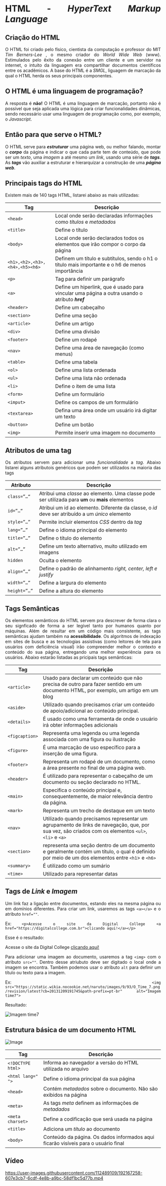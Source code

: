 <div align='justify'>



# HTML - _HyperText Markup Language_

## Criação do HTML
O HTML foi criado pelo físico, cientista da computação e professor do MIT _Tim Berners-Lee_ , o mesmo criador do _World Wide Web_ (www).
Estimulados pelo êxito da conexão entre um cliente e um servidor na internet, o intuito da linguagem era compartilhar documentos científicos entre os acadêmicos.
A base do HTML é a _SMGL_, liguagem de marcação da qual o HTML herda os seus principais componentes.

## O HTML é uma linguagem de programação?
A resposta é **não!** O HTML é uma linguagem de marcação, portanto não é possível que seja aplicada uma lógica para criar funcionalidades dinâmicas, sendo necessário usar uma linguagem de programação como, por exemplo, o _Javascript_.

## Então para que serve o HTML?
O HTML serve para _**estruturar**_ uma página web, ou melhor falando, montar o **_corpo_** da página e indicar o que cada parte tem de conteúdo, que pode ser um _texto_, uma _imagem_ a até mesmo um _link_, usando uma série de **_tags_**.
As **_tags_** vão auxiliar a estruturar e hierarquizar a construção de uma **_página web_**. 

## Principais tags do HTML
Existem mais de 140 tags HTML, listarei abaixo as mais utilizadas:

| Tag  | Descrição   |
| ------- | -------- |
| `<head>`   | Local onde serão declaradas informações como _títulos_ e _metadados_    |
| `<title>`   | Define o título   |
| `<body>`  | Local onde serão declarados todos os elementos que irão compor o corpo da página   |
| `<h1>,<h2>,<h3>,<h4>,<h5><h6>`  | Definem um título e subtítulos, sendo o h1 o título mais importante e o h6 de menos importância    |
| `<p>`   | Tag para definir um parágrafo   |
| `<a>`   | Define um hiperlink, que é usado para vincular uma página a outra usando o atributo **_href_**   |
| `<header>`   | Define um cabeçalho    |
| `<section>`   | Define uma seção    |
| `<article>`   | Define um artigo    |
| `<div>`   | Define uma divisão    |
| `<footer>`   | Define um rodapé    |
| `<nav>`   | Define uma área de navegação (como menus)   |
| `<table>`   | Define uma tabela    |
| `<ol>`   | Define uma lista ordenada   |
| `<ul>`   | Define uma lista não ordenada    |
| `<li>`   | Define o item de uma lista    |
| `<form>`   | Define um formulário   |
| `<imput>`   | Define os campos de um formulário    |
| `<textarea>`   | Defina uma área onde um usuário irá digitar um texto   |
| `<button>`   | Define um botão    |
| `<img>`   | Permite inserir uma imagem no documento    |

## Atributos de uma tag

Os atributos servem para adicionar uma _funcionalidade_ a _tag_. Abaixo listarei alguns atributois genéricos que podem ser utilizados na maioria das tags

| Atributo  | Descrição   |
| ------- | -------- |
|  `class=”…“ ` | Atribui uma _classe_ ao elemento. Uma classe pode ser utilizada para **um** ou **mais** elementos   |
| `id=”…“`  | Atribui um id ao elemento. Diferente da classe, o _id_ deve ser atribuído a um _único_ elemento  |
| `style=”…”` | Permite incluir elementos _CSS_ dentro da _tag_   |
| `lang=”…”`  | Define o idioma principal do elemento    |
| `title=”…”`  | Define o título do elemento   |
| `alt=”…”`  | Define um texto alternativo, muito utilizado em imagens|
| `hidden`   | Oculta o elemento |
| `align=”…” `   | Define o padrão de alinhamento _right, center, left e justify_  |
| `width=”…”`   | Define a largura do elemento    |
| `height=”…” `   |  Define a altura do elemento      |


## Tags Semânticas

Os elementos semânticos do HTML servem pra descrever de forma clara o seu signficado de forma a ser legível tanto por humanos quanto por máquinas. 
Além de resultar em um código mais consistente, as tags semânticas ajudam também na **acessibilidade**. Os algoritmos de indexação em sites de busca e as tecnologias assistivas (como leitores de tela para usuários com deficiência visual) irão compreender melhor o contexto e conteúdo do sua página, entregando uma melhor experiência para os usuários.
Abaixo estarão listadas as pricipais  tags semânticas:

| Tag  | Descrição   |
| ------- | -------- |
| `<article>`   | Usado para declarar um conteúdo que não precisa de outro para fazer sentido em um documento HTML, por exemplo, um artigo em um blog    |
| `<aside>`   | Utilizado quando precisamos criar um conteúdo de apoio/adicional ao conteúdo principal.   |
| `<details>`  | É usado como uma ferramenta de onde o usuário irá obter informações adicionais |
| `<figcaption>`  | Representa uma legenda ou uma legenda associada com uma figura ou ilustração    |
| `<figure>`   |  É uma marcação de uso específico para a inserção de uma figura.    |
| `<footer>`   | Representa um rodapé de um documento, como a área presente no final de uma página web.   |
| `<header>`   | É utilizado para representar o cabeçalho de um documento ou seção declarado no HTML.    |
| `<main>`   |  Especifica o conteúdo principal e, consequentemente, de maior relevância dentro da página.   |
| `<mark>`   | Representa um trecho de destaque em um texto    |
| `<nav>`   |  Utilizado quando precisamos representar um agrupamento de links de navegação, que, por sua vez, são criados com os elementos `<ul>`, `<li>` e `<a>`   |
| `<section>`   |  representa uma seção dentro de um documento e geralmente contém um título, o qual é definido por meio de um dos elementos entre `<h1`> e `<h6>`    |
| `<summary>`   | É utilizado como um sumário  |
| `<time>`   | Utilizado para representar datas    |


## Tags de **_Link_** e **_Imagem_**

Um link faz a ligação entre documentos, estando eles na mesma página ou em domínios diferentes.
Para criar um link, usaremos as tags `<a></a>` e o atributo `href=""`.

Ex:    `<p>Acesse o site da Digital College <a href="https://digitalcollege.com.br">clicando aqui!</a></p>`

Esse é o resultado:

 <p>Acesse o site da Digital College <a href="https://digitalcollege.com.br">clicando aqui!</a></p>


Para adicionar uma imagem ao documento, usaremos a tag `<img>` com o atributo `src=""`. Dentro desse atriubuto deve ser digitado o local onde a imagem se encontra. Também podemos usar o atributo `alt` para definir um título ou texto para a imagem.

Ex:  `<img src="https://static.wikia.nocookie.net/naruto/images/9/93/O_Time_7.png/revision/latest?cb=20131209191745&path-prefix=pt-br" alt="Imagem time7">`

Resultado:


<img src="https://static.wikia.nocookie.net/naruto/images/9/93/O_Time_7.png/revision/latest?cb=20131209191745&path-prefix=pt-br" alt="Imagem time7">






## Estrutura básica de um documento HTML



![Image](https://user-images.githubusercontent.com/112489109/192039157-7b61cd13-b58f-41f4-8f41-fd9d58a98aba.png)


|  **Tag** | **Descrição**  |
| ------- | -------- |
| `<!DOCTYPE html>`  | Informa ao navegador a versão do HTML utilizada no arquivo    |
| `<html lang=" ">`   | Define o idioma principal da sua página    |
| `<head>`   | Contém  _metadados_  sobre o documento. Não são exibidos na página   |
| `<meta>`   | As tags _meta_ definem as informações de _metadados_ |
| `<meta charset>`   | Define a codificação que será usada na página   |
| `<title>`   | Adiciona um _título_ ao documento  |
| `<body>`   | Conteúdo da página. Os dados informados aqui ficarão visíveis para o usuário final  |



## Vídeo



https://user-images.githubusercontent.com/112489109/192167258-607e3cb7-6cdf-4e8b-a9bc-58df1bc5d77b.mp4


</div>